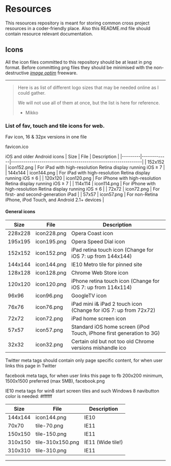 # Resources
This resources repository is meant for storing common cross project resources in a coder-friendly place. Also this README.md file should contain resource relevant documentation.

## Icons
All the icon files committed to this repository should be at least in png format. Before committing png files they should be minimised with the non-destructive *[image optim](https://imageoptim.com/)* freeware.

---

> Here is as list of different logo sizes that may be needed online as I could gather.
>
> We will not use all of them at once, but the list is here for reference.
> - Mikko

### List of fav, touch and tile icons for web.

Fav icon, 16 & 32px versions in one file

favicon.ico

iOS and older Android icons
| Size    | File        | Description                                                    |
|---------|-------------|----------------------------------------------------------------|
| 152x152 | icon152.png | For iPad with high-resolution Retina display running iOS ≥ 7   |
| 144x144 | icon144.png | For iPad with high-resolution Retina display running iOS ≤ 6   |
| 120x120 | icon120.png | For iPhone with high-resolution Retina display running iOS ≥ 7 |
| 114x114 | icon114.png | For iPhone with high-resolution Retina display running iOS ≤ 6 |
| 72x72   | icon72.png  | For first- and second-generation iPad                          |
| 57x57   | icon57.png  | For non-Retina iPhone, iPod Touch, and Android 2.1+ devices    |

#### General icons
| Size    | File        | Description                                                          |
|---------|-------------|----------------------------------------------------------------------|
| 228x228 | icon228.png | Opera Coast icon                                                     |
| 195x195 | icon195.png | Opera Speed Dial icon                                                |
| 152x152 | icon152.png | iPad retina touch icon (Change for iOS 7: up from 144x144)           |
| 144x144 | icon144.png | IE10 Metro tile for pinned site                                      |
| 128x128 | icon128.png | Chrome Web Store icon                                                |
| 120x120 | icon120.png | iPhone retina touch icon (Change for iOS 7: up from 114x114)         |
| 96x96   | icon96.png  | GoogleTV icon                                                        |
| 76x76   | icon76.png  | iPad mini i& iPad 2 touch icon (Change for iOS 7: up from 72x72)     |
| 72x72   | icon72.png  | iPad home screen icon                                                |
| 57x57   | icon57.png  | Standard iOS home screen (iPod Touch, iPhone first generation to 3G) |
| 32x32   | icon32.png  | Certain old but not too old Chrome versions mishandle ico            |


Twitter meta tags should contain only page specific content, for when user links this page in Twitter

facebook meta tags, for when user links this page to fb
200x200 minimum, 1500x1500 preferred (max 5MB), facebook.png

IE10 meta tags for win8 start screen tiles and such
Windows 8 navibutton color is needed: #ffffff

| Size    | File             | Description       |
|---------|------------------|-------------------|
| 144x144 | icon144.png      | IE10              |
| 70x70   | tile-70.png      | IE11              |
| 150x150 | tile-150.png     | IE11              |
| 310x150 | tile-310x150.png | IE11 (Wide tile!) |
| 310x310 | tile-310.png     | IE11              |

---

